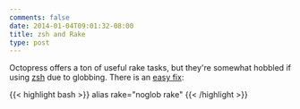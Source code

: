 ```yaml
---
comments: false
date: 2014-01-04T09:01:32-08:00
title: zsh and Rake
type: post
---
```


Octopress offers a ton of useful rake tasks, but they're somewhat hobbled
if using [zsh](http://www.zsh.org/) due to globbing. There is an [easy fix](https://github.com/imathis/octopress/issues/117):

{{< highlight bash >}}
alias rake="noglob rake"
{{< /highlight >}}

